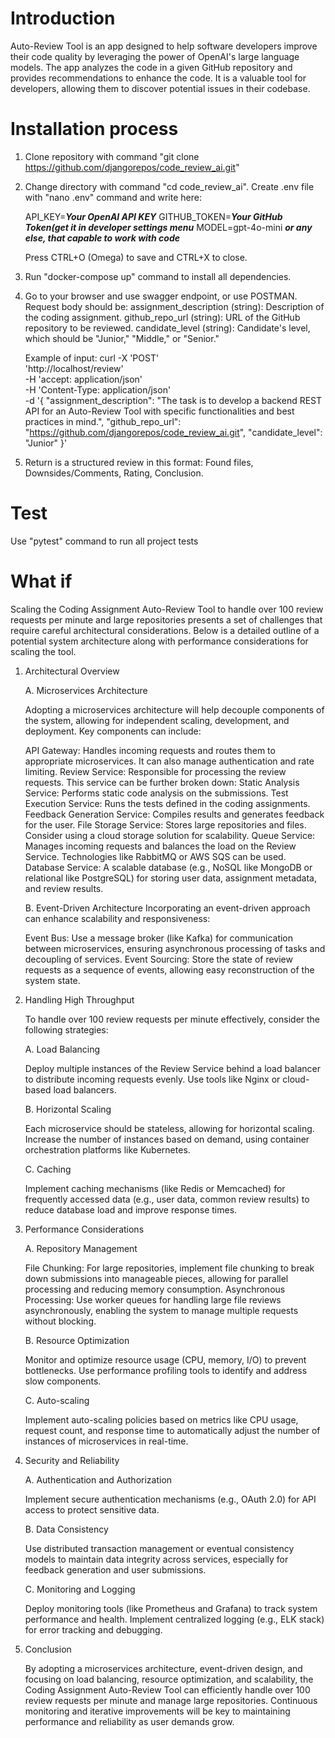 # Introduction 
Auto-Review Tool is an app designed to help software developers improve
their code quality by leveraging the power of OpenAI's large language models.
The app analyzes the code in a given GitHub repository and provides
recommendations to enhance the code. It is a valuable tool for developers,
allowing them to discover potential issues in their codebase. 

# Installation process
1. Clone repository with command "git clone https://github.com/djangorepos/code_review_ai.git"
2. Change directory with command "cd code_review_ai". Create .env file with "nano .env" command and write here:
   
   API_KEY=***Your OpenAI API KEY***
   GITHUB_TOKEN=***Your GitHub Token(get it in developer settings menu***
   MODEL=gpt-4o-mini ***or any else, that capable to work with code***
    
   Press CTRL+O (Omega) to save and CTRL+X to close.
3. Run "docker-compose up" command to install all dependencies.
4. Go to your browser and use swagger endpoint, or use POSTMAN. Request body should be:
      assignment_description (string): Description of the coding assignment.
      github_repo_url (string): URL of the GitHub repository to be reviewed.
      candidate_level (string): Candidate's level, which should be "Junior," "Middle," or "Senior."
   
   Example of input:
   curl -X 'POST' \
     'http://localhost/review' \
     -H 'accept: application/json' \
     -H 'Content-Type: application/json' \
     -d '{
     "assignment_description": "The task is to develop a backend REST API for an Auto-Review Tool with specific functionalities and best practices in mind.",
     "github_repo_url": "https://github.com/djangorepos/code_review_ai.git",
     "candidate_level": "Junior"
   }'
    
5. Return is a structured review in this format:
   Found files,
   Downsides/Comments,
   Rating,
   Conclusion.

# Test
   Use "pytest" command to run all project tests

# What if
Scaling the Coding Assignment Auto-Review Tool to handle over 100 review requests per minute and large repositories presents a set of challenges that require careful architectural considerations. Below is a detailed outline of a potential system architecture along with performance considerations for scaling the tool.

1. Architectural Overview

    A. Microservices Architecture
    
    Adopting a microservices architecture will help decouple components of the system, allowing for independent scaling, development, and deployment. Key components can include:
    
    API Gateway: Handles incoming requests and routes them to appropriate microservices. It can also manage authentication and rate limiting.
    Review Service: Responsible for processing the review requests. This service can be further broken down:
    Static Analysis Service: Performs static code analysis on the submissions.
    Test Execution Service: Runs the tests defined in the coding assignments.
    Feedback Generation Service: Compiles results and generates feedback for the user.
    File Storage Service: Stores large repositories and files. Consider using a cloud storage solution for scalability.
    Queue Service: Manages incoming requests and balances the load on the Review Service. Technologies like RabbitMQ or AWS SQS can be used.
    Database Service: A scalable database (e.g., NoSQL like MongoDB or relational like PostgreSQL) for storing user data, assignment metadata, and review results.
    
    B. Event-Driven Architecture
    Incorporating an event-driven approach can enhance scalability and responsiveness:
    
    Event Bus: Use a message broker (like Kafka) for communication between microservices, ensuring asynchronous processing of tasks and decoupling of services.
    Event Sourcing: Store the state of review requests as a sequence of events, allowing easy reconstruction of the system state.

2. Handling High Throughput

   To handle over 100 review requests per minute effectively, consider the following strategies:

   A. Load Balancing

   Deploy multiple instances of the Review Service behind a load balancer to distribute incoming requests evenly. Use tools like Nginx or cloud-based load balancers.

   B. Horizontal Scaling

   Each microservice should be stateless, allowing for horizontal scaling. Increase the number of instances based on demand, using container orchestration platforms like Kubernetes.
   
   C. Caching
   
   Implement caching mechanisms (like Redis or Memcached) for frequently accessed data (e.g., user data, common review results) to reduce database load and improve response times.

3. Performance Considerations
   
   A. Repository Management

   File Chunking: For large repositories, implement file chunking to break down submissions into manageable pieces, allowing for parallel processing and reducing memory consumption.
   Asynchronous Processing: Use worker queues for handling large file reviews asynchronously, enabling the system to manage multiple requests without blocking.
   
   B. Resource Optimization
   
   Monitor and optimize resource usage (CPU, memory, I/O) to prevent bottlenecks. Use performance profiling tools to identify and address slow components.
   
   C. Auto-scaling
   
   Implement auto-scaling policies based on metrics like CPU usage, request count, and response time to automatically adjust the number of instances of microservices in real-time.

4. Security and Reliability
   
    A. Authentication and Authorization
   
    Implement secure authentication mechanisms (e.g., OAuth 2.0) for API access to protect sensitive data.
   
    B. Data Consistency
   
    Use distributed transaction management or eventual consistency models to maintain data integrity across services, especially for feedback generation and user submissions.
   
    C. Monitoring and Logging
   
    Deploy monitoring tools (like Prometheus and Grafana) to track system performance and health. Implement centralized logging (e.g., ELK stack) for error tracking and debugging.

5. Conclusion

    By adopting a microservices architecture, event-driven design, and focusing on load balancing, resource optimization, and scalability, the Coding Assignment Auto-Review Tool can efficiently handle over 100 review requests per minute and manage large repositories. Continuous monitoring and iterative improvements will be key to maintaining performance and reliability as user demands grow.
